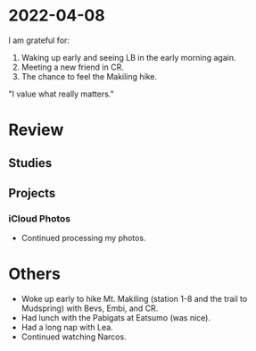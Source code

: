 # 2022-04-08

I am grateful for:

1. Waking up early and seeing LB in the early morning again.
2. Meeting a new friend in CR.
3. The chance to feel the Makiling hike.

"I value what really matters."

# Review

## Studies

## Projects

### iCloud Photos

- Continued processing my photos.

# Others

- Woke up early to hike Mt. Makiling (station 1-8 and the trail to Mudspring) with Bevs, Embi, and CR.
- Had lunch with the Pabigats at Eatsumo (was nice).
- Had a long nap with Lea.
- Continued watching Narcos.